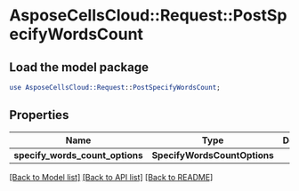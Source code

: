 # AsposeCellsCloud::Request::PostSpecifyWordsCount 

## Load the model package
```perl
use AsposeCellsCloud::Request::PostSpecifyWordsCount;
```

## Properties
Name | Type | Description | Notes
------------ | ------------- | ------------- | -------------
**specify_words_count_options** | **SpecifyWordsCountOptions** |  |  

[[Back to Model list]](../README.md#documentation-for-requests) [[Back to API list]](../README.md#documentation-for-api-endpoints) [[Back to README]](../README.md)

